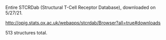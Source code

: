 Entire STCRDab (Structural T-Cell Receptor Database), downloaded on 5/27/21.

http://opig.stats.ox.ac.uk/webapps/stcrdab/Browser?all=true#downloads

513 structures total.
